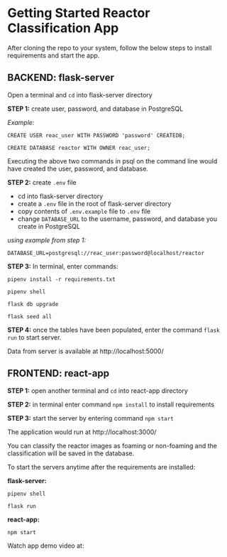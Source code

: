 # Getting Started Reactor Classification App

After cloning the repo to your system, follow the below steps to install requirements and start the app.

## BACKEND: flask-server

Open a terminal and `cd` into flask-server directory

**STEP 1:** create user, password, and database in PostgreSQL

*Example:*

`CREATE USER reac_user WITH PASSWORD 'password' CREATEDB;`

`CREATE DATABASE reactor WITH OWNER reac_user;`

Executing the above two commands in psql on the command line would have created the user, password, and database.

**STEP 2:** create `.env` file

- cd into flask-server directory
- create a `.env` file in the root of flask-server directory
- copy contents of `.env.example` file to `.env` file
- change `DATABASE_URL` to the username, password, and database you create in PostgreSQL

*using example from step 1:*

`DATABASE_URL=postgresql://reac_user:password@localhost/reactor`

**STEP 3:** In terminal, enter commands:

`pipenv install -r requirements.txt`

`pipenv shell`

`flask db upgrade`

`flask seed all`

**STEP 4:** once the tables have been populated, enter the command `flask run` to start server.

Data from server is available at http://localhost:5000/


## FRONTEND: react-app

**STEP 1:** open another terminal and `cd` into react-app directory

**STEP 2:** in terminal enter command `npm install` to install requirements

**STEP 3:** start the server by entering command `npm start`

The application would run at http://localhost:3000/

You can classify the reactor images as foaming or non-foaming and the classification will be saved in the database.

To start the servers anytime after the requirements are installed:

**flask-server:**

`pipenv shell`

`flask run`

**react-app:**

`npm start`

Watch app demo video at:
